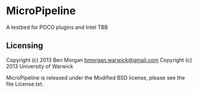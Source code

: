 MicroPipeline
=============
A testbed for POCO plugins and Intel TBB

Licensing
---------
Copyright (c) 2013 Ben Morgan <bmorgan.warwick@gmail.com>
Copyright (c) 2013 University of Warwick

MicroPipeline is released under the Modified BSD license, please see
the file License.txt.

